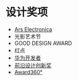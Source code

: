 # 设计奖项

- [Ars Electronica](https://ars.electronica.art/)
- 光影艺术节
- GOOD DESIGN AWARD
- 红点
- [华为开发者](https://developer.huaweicloud.com/college/competition-hlwplus2022.html)
- [前沿设计创新奖](https://www.frontierdesignprize.com/Default/Index)
- [Award360°](http://award360.cn/)

